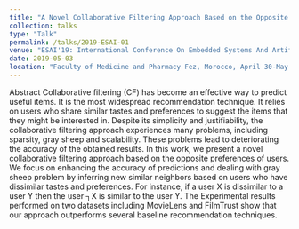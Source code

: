 ```yaml
---
title: "A Novel Collaborative Filtering Approach Based on the Opposite Neighbors’ Preferences"
collection: talks
type: "Talk"
permalink: /talks/2019-ESAI-01
venue: "ESAI'19: International Conference On Embedded Systems And Artificial Intelligence"
date: 2019-05-03
location: "Faculty of Medicine and Pharmacy Fez, Morocco, April 30-May 3, 2019"
---
```


Abstract
Collaborative filtering (CF) has become an effective way to predict useful items. It is the most widespread recommendation technique. It relies on users who share similar tastes and preferences to suggest the items that they might be interested in. Despite its simplicity and justifiability, the collaborative filtering approach experiences many problems, including sparsity, gray sheep and scalability. These problems lead to deteriorating the accuracy of the obtained results. In this work, we present a novel collaborative filtering approach based on the opposite preferences of users. We focus on enhancing the accuracy of predictions and dealing with gray sheep problem by inferring new similar neighbors based on users who have dissimilar tastes and preferences. For instance, if a user X is dissimilar to a user Y then the user ┐X is similar to the user Y. The Experimental results performed on two datasets including MovieLens and FilmTrust show that our approach outperforms several baseline recommendation techniques.